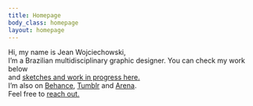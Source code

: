```yaml
---
title: Homepage
body_class: homepage
layout: homepage
---
```


Hi, my name is Jean Wojciechowski,<br /> I’m a Brazilian multidisciplinary graphic designer. You can check my work below<br />and <a href="/wip"><u>sketches and work in progress here.</u></a><br />I’m also on <a href="{{ site.links.behance }}">Behance</a>, <a href="{{ site.links.tumblr }}">Tumblr</a> and <a href="{{ site.links.arena }}">Arena</a>.<br />
Feel free to <a href="mailto:woj.jean@gmail.com"><u>reach out.</u></a>